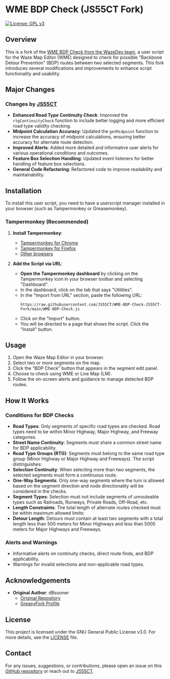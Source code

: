 # WME BDP Check (JS55CT Fork)

[![License: GPL v3](https://img.shields.io/badge/License-GPLv3-blue.svg)](LICENSE)

## Overview

This is a fork of the [WME BDP Check from the WazeDev team](https://github.com/WazeDev/WME-BDP-Check), a user script for the Waze Map Editor (WME) designed to check for possible "Backbone Detour Prevention" (BDP) routes between two selected segments. This fork introduces several modifications and improvements to enhance script functionality and usability.

## Major Changes

### Changes by [JS55CT](https://github.com/JS55CT)
- **Enhanced Road Type Continuity Check**: Improved the `rtgContinuityCheck` function to include better logging and more efficient road type validity checking.
- **Midpoint Calculation Accuracy**: Updated the `getMidpoint` function to increase the accuracy of midpoint calculations, ensuring better accuracy for alternate route detection.
- **Improved Alerts**: Added more detailed and informative user alerts for various operational conditions and outcomes.
- **Feature Box Selection Handling**: Updated event listeners for better handling of feature box selections.
- **General Code Refactoring**: Refactored code to improve readability and maintainability.

## Installation

To install this user script, you need to have a userscript manager installed in your browser (such as Tampermonkey or Greasemonkey).

### Tampermonkey (Recommended)

1. **Install Tampermonkey**:
   - [Tampermonkey for Chrome](https://chrome.google.com/webstore/detail/tampermonkey/dhdgffkkebhmkfjojejmpbldmpobfkfo)
   - [Tampermonkey for Firefox](https://addons.mozilla.org/firefox/addon/tampermonkey/)
   - [Other browsers](https://www.tampermonkey.net/)

2. **Add the Script via URL**:
   - **Open the Tampermonkey dashboard** by clicking on the Tampermonkey icon in your browser toolbar and selecting "Dashboard".
   - In the dashboard, click on the tab that says "Utilities".
   - In the "Import from URL" section, paste the following URL:
     ```
     https://raw.githubusercontent.com/JS55CT/WME-BDP-Check-JS55CT-Fork/main/WME-BDP-Check.js
     ```
   - Click on the "Import" button.
   - You will be directed to a page that shows the script. Click the "Install" button.

## Usage

1. Open the Waze Map Editor in your browser.
2. Select two or more segments on the map.
3. Click the “BDP Check” button that appears in the segment edit panel.
4. Choose to check using WME or Live Map (LM).
5. Follow the on-screen alerts and guidance to manage detected BDP routes.

## How It Works

### Conditions for BDP Checks
- **Road Types**: Only segments of specific road types are checked. Road types need to be within Minor Highway, Major Highway, and Freeway categories.
- **Street Name Continuity**: Segments must share a common street name for BDP applicability.
- **Road Type Groups (RTG)**: Segments must belong to the same road type group (Minor Highway or Major Highway and Freeways). The script distinguishes:
- **Selection Continuity**: When selecting more than two segments, the selected segments must form a continuous route.
- **One-Way Segments**: Only one-way segments where the turn is allowed based on the segment direction and node directionality will be considered in the checks.
- **Segment Types**: Selection must not include segments of unrouteable types such as Railroads, Runways, Private Roads, Off-Road, etc.
- **Length Constraints**: The total length of alternate routes checked must be within maximum allowed limits:
- **Detour Length**: Detours must contain at least two segments with a total length less than 500 meters for Minor Highways and less than 5000 meters for Major Highways and Freeways.

### Alerts and Warnings
- Informative alerts on continuity checks, direct route finds, and BDP applicability.
- Warnings for invalid selections and non-applicable road types.

## Acknowledgements

- **Original Author**: dBsooner
  - [Original Repository](https://github.com/WazeDev/WME-BDP-Check)
  - [GreasyFork Profile](https://greasyfork.org/en/users/166843)

## License

This project is licensed under the GNU General Public License v3.0. For more details, see the [LICENSE](LICENSE) file.

## Contact

For any issues, suggestions, or contributions, please open an issue on this [GitHub repository](https://github.com/JS55CT/WME-BDP-Check-JS55CT-Fork-) or reach out to [JS55CT](https://github.com/JS55CT).

